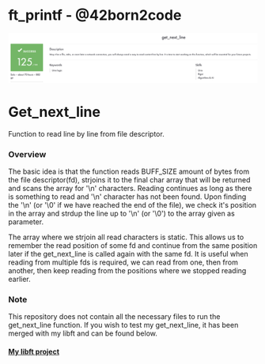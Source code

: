 # ft_printf - @42born2code
![score](gnl.png)

# Get_next_line

Function to read line by line from file descriptor.

### Overview

The basic idea is that the function reads BUFF_SIZE amount of bytes from the file descriptor(fd), strjoins it to the final char array that will be returned and scans the array for '\n' characters. Reading continues as long as there is something to read and '\n' character has not been found. Upon finding the '\n' (or '\0' if we have reached the end of the file), we check it's position in the array and strdup the line up to '\n' (or '\0') to the array given as parameter.

The array where we strjoin all read characters is static. This allows us to remember the read position of some fd and continue from the same position later if the get_next_line is called again with the same fd. It is useful when reading from multiple fds is required, we can read from one, then from another, then keep reading from the positions where we stopped reading earlier.

### Note
This repository does not contain all the necessary files to run the get_next_line function.
If you wish to test my get_next_line, it has been merged with my libft and can be found below.

#### [My libft project](https://github.com/maminparen/libft_42)
